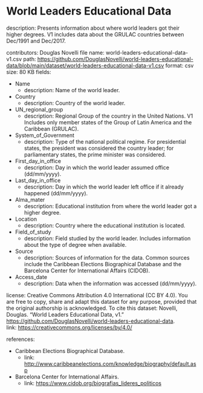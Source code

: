 # World Leaders Educational Data

description: Presents information about where world leaders got their higher degrees. V1 includes data about the GRULAC countries between Dec/1991 and Dec/2017.

contributors: Douglas Novelli
file name: world-leaders-educational-data-v1.csv
path: https://github.com/DouglasNovelli/world-leaders-educational-data/blob/main/dataset/world-leaders-educational-data-v1.csv
format: csv
size: 80 KB
fields:
  - Name
    - description: Name of the world leader.
  - Country
    - description: Country of the world leader.
  - UN_regional_group
    - description: Regional Group of the country in the United Nations. V1 Includes only member states of the Group of Latin America and the Caribbean (GRULAC).
  - System_of_Government
    - description: Type of the national political regime. For presidential states, the president was considered the country leader; for parliamentary states, the prime minister was considered.
  - First_day_in_office
    - description: Day in which the world leader assumed office (dd/mm/yyyy).
  - Last_day_in_office
    - description: Day in which the world leader left office if it already happened (dd/mm/yyyy).
  - Alma_mater
    - description: Educational institution from where the world leader got a higher degree.
  - Location
    - description: Country where the educational institution is located. 
  - Field_of_study
    - description: Field studied by the world leader. Includes information about the type of degree when available. 
  - Source
    - description: Sources of information for the data. Common sources include the Caribbean Elections Biographical Database and the Barcelona Center for International Affairs (CIDOB).
  - Access_date
    - description: Data when the information was accessed (dd/mm/yyyy).

license:
Creative Commons Attribution 4.0 International (CC BY 4.0). You are free to copy, share and adapt this dataset for any purpose, provided that the original authorship is acknowledged. To cite this dataset: Novelli, Douglas. “World Leaders Educational Data, v1.” https://github.com/DouglasNovelli/world-leaders-educational-data.   
  link: https://creativecommons.org/licenses/by/4.0/

references:
- Caribbean Elections Biographical Database. 
  - link: http://www.caribbeanelections.com/knowledge/biography/default.asp
- Barcelona Center for International Affairs. 
  - link: https://www.cidob.org/biografias_lideres_politicos
